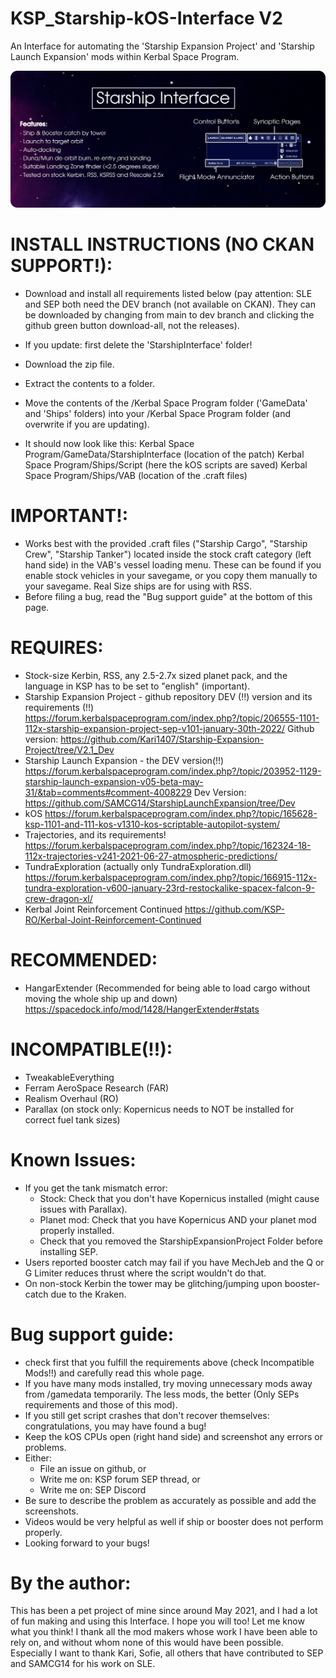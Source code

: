# KSP_Starship-kOS-Interface V2
An Interface for automating the 'Starship Expansion Project' and 'Starship Launch Expansion' mods within Kerbal Space Program.


![Alt text](/Infographic.png)


# INSTALL INSTRUCTIONS (NO CKAN SUPPORT!):
- Download and install all requirements listed below (pay attention: SLE and SEP both need the DEV branch (not available on CKAN). They can be downloaded by changing from main to dev branch and clicking the github green button download-all, not the releases).
- If you update: first delete the 'StarshipInterface' folder!
- Download the zip file.
- Extract the contents to a folder.
- Move the contents of the /Kerbal Space Program folder ('GameData' and 'Ships' folders) into your /Kerbal Space Program folder (and overwrite if you are updating).

- It should now look like this:
    Kerbal Space Program/GameData/StarshipInterface  (location of the patch)
    Kerbal Space Program/Ships/Script  (here the kOS scripts are saved)
    Kerbal Space Program/Ships/VAB  (location of the .craft files)


# IMPORTANT!:
- Works best with the provided .craft files ("Starship Cargo", "Starship Crew", "Starship Tanker") located inside the stock craft category (left hand side) in the VAB's vessel loading menu. These can be found if you enable stock vehicles in your savegame, or you copy them manually to your savegame. Real Size ships are for using with RSS.
- Before filing a bug, read the "Bug support guide" at the bottom of this page.

# REQUIRES:
- Stock-size Kerbin, RSS, any 2.5-2.7x sized planet pack, and the language in KSP has to be set to "english" (important).
- Starship Expansion Project - github repository DEV (!!) version and its requirements (!!)
    https://forum.kerbalspaceprogram.com/index.php?/topic/206555-1101-112x-starship-expansion-project-sep-v101-january-30th-2022/
    Github version: https://github.com/Kari1407/Starship-Expansion-Project/tree/V2.1_Dev
- Starship Launch Expansion - the DEV version(!!)
    https://forum.kerbalspaceprogram.com/index.php?/topic/203952-1129-starship-launch-expansion-v05-beta-may-31/&tab=comments#comment-4008229
    Dev Version: https://github.com/SAMCG14/StarshipLaunchExpansion/tree/Dev
- kOS
    https://forum.kerbalspaceprogram.com/index.php?/topic/165628-ksp-1101-and-111-kos-v1310-kos-scriptable-autopilot-system/
- Trajectories, and its requirements!
    https://forum.kerbalspaceprogram.com/index.php?/topic/162324-18-112x-trajectories-v241-2021-06-27-atmospheric-predictions/
- TundraExploration (actually only TundraExploration.dll)
    https://forum.kerbalspaceprogram.com/index.php?/topic/166915-112x-tundra-exploration-v600-january-23rd-restockalike-spacex-falcon-9-crew-dragon-xl/
- Kerbal Joint Reinforcement Continued
    https://github.com/KSP-RO/Kerbal-Joint-Reinforcement-Continued

# RECOMMENDED:
- HangarExtender (Recommended for being able to load cargo without moving the whole ship up and down)
    https://spacedock.info/mod/1428/HangerExtender#stats

# INCOMPATIBLE(!!):
- TweakableEverything
- Ferram AeroSpace Research (FAR)
- Realism Overhaul (RO)
- Parallax (on stock only: Kopernicus needs to NOT be installed for correct fuel tank sizes)


# Known Issues:
- If you get the tank mismatch error:
    - Stock: Check that you don't have Kopernicus installed (might cause issues with Parallax).
    - Planet mod: Check that you have Kopernicus AND your planet mod properly installed.
    - Check that you removed the StarshipExpansionProject Folder before installing SEP.
- Users reported booster catch may fail if you have MechJeb and the Q or G Limiter reduces thrust where the script wouldn't do that.
- On non-stock Kerbin the tower may be glitching/jumping upon booster-catch due to the Kraken.


# Bug support guide:
- check first that you fulfill the requirements above (check Incompatible Mods!!) and carefully read this whole page.
- If you have many mods installed, try moving unnecessary mods away from /gamedata temporarily. The less mods, the better (Only SEPs requirements and those of this mod).
- If you still get script crashes that don't recover themselves: congratulations, you may have found a bug!
- Keep the kOS CPUs open (right hand side) and screenshot any errors or problems.
- Either:
    - File an issue on github, or
    - Write me on: KSP forum SEP thread, or
    - Write me on: SEP Discord
- Be sure to describe the problem as accurately as possible and add the screenshots.
- Videos would be very helpful as well if ship or booster does not perform properly.
- Looking forward to your bugs!


# By the author:
This has been a pet project of mine since around May 2021, and I had a lot of fun making and using this Interface. I hope you will too! Let me know what you think! I thank all the mod makers whose work I have been able to rely on, and without whom none of this would have been possible. Especially I want to thank Kari, Sofie, all others that have contributed to SEP and SAMCG14 for his work on SLE.
